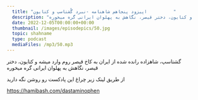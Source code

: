 ```yaml
---
  title: "اپیزود پنجاهم شاهنامه -نبرد گُشتاسپ و کتایون          "
  description: "گشتاسپ، شاهزاده رانده شده از ایران به کاخ قیصر روم وارد میشه و کتایون، دختر قیصر، نگاهش به پهلوان ایرانی گره میخوره"
  date: 2022-12-05T00:00:00+00:00
  thumbnail: /images/episodepics/50.jpg
  topic: shahname
  type: podcast
  mediaFiles: /mp3/50.mp3
---
```

گشتاسپ، شاهزاده رانده شده از ایران به کاخ قیصر روم وارد میشه و کتایون، دختر قیصر، نگاهش به پهلوان ایرانی گره میخوره

از طریق لینک زیر چراغ این پادکست رو روشن نگه دارید

https://hamibash.com/dastaminophen